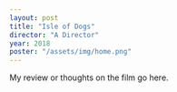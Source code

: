 ```yaml
---
layout: post
title: "Isle of Dogs"
director: "A Director"
year: 2018
poster: "/assets/img/home.png"
---
```


My review or thoughts on the film go here.
